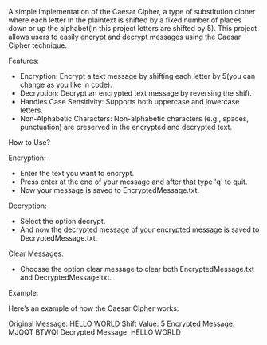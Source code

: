  A simple implementation of the Caesar Cipher, a type of substitution cipher where each letter in the plaintext is shifted by a fixed number of places down or up the alphabet(In this project letters are shifted by 5). This project allows users to easily encrypt and decrypt messages using the Caesar Cipher technique.

Features:

- Encryption: Encrypt a text message by shifting each letter by 5(you can change as you like in code).
- Decryption: Decrypt an encrypted text message by reversing the shift.
- Handles Case Sensitivity: Supports both uppercase and lowercase letters.
- Non-Alphabetic Characters: Non-alphabetic characters (e.g., spaces, punctuation) are preserved in the encrypted and decrypted text.

How to Use?

Encryption:

- Enter the text you want to encrypt.
- Press enter at the end of your message and after that type 'q' to quit.
- Now your message is saved to EncryptedMessage.txt.

Decryption:

- Select the option decrypt.
- And now the decrypted message of your encrypted message is saved to DecryptedMessage.txt.

Clear Messages:

- Choosse the option clear message to clear both EncryptedMessage.txt and DecryptedMessage.txt.


Example:

  Here’s an example of how the Caesar Cipher works:

Original Message: HELLO WORLD
Shift Value: 5
Encrypted Message: MJQQT BTWQI
Decrypted Message: HELLO WORLD
